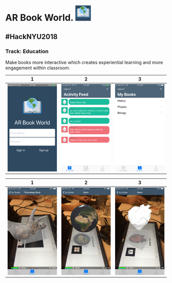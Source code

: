 # AR Book World. <img src="https://github.com/mixemer/AR-Book-World/blob/master/images/logo6.png" width="48">
## #HackNYU2018
### Track: Education


Make books more interactive which creates experiential learning and more engagement within classroom.


1                            |  2                             | 3
:---------------------------:|:------------------------------:|:------------------------------:
![](images/Welcome.PNG)      |  ![](images/Activity-Feed.PNG) | ![](images/myBooks.PNG)


1                            |  2                             | 3
:---------------------------:|:------------------------------:|:------------------------------:
![](images/Skull2.PNG)      |  ![](images/Skull3.PNG)         | ![](images/Heart.PNG)


